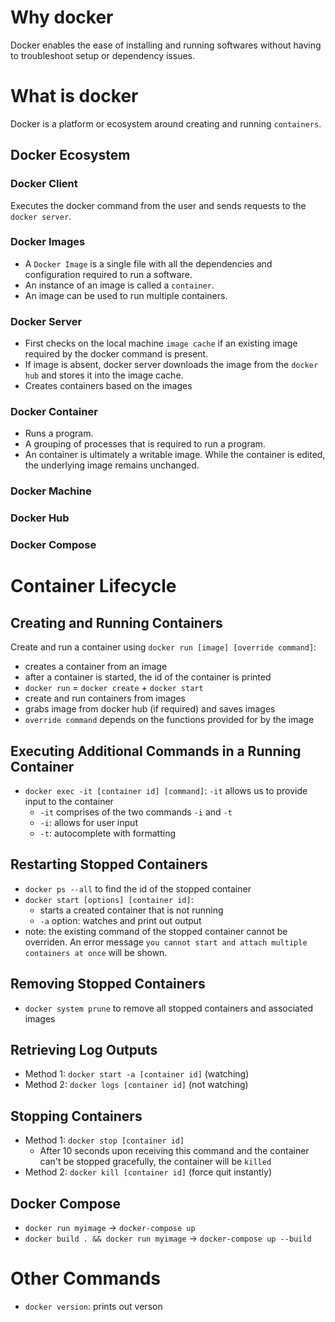 # Why docker
Docker enables the ease of installing and running softwares without having to troubleshoot setup or dependency issues.

# What is docker
Docker is a platform or ecosystem around creating and running `containers`.

## Docker Ecosystem
### Docker Client
Executes the docker command from the user and sends requests to the `docker server`.

### Docker Images
- A `Docker Image` is a single file with all the dependencies and configuration required to run a software.
- An instance of an image is called a `container`.
- An image can be used to run multiple containers.

### Docker Server
- First checks on the local machine `image cache` if an existing image required by the docker command is present.
- If image is absent, docker server downloads the image from the `docker hub` and stores it into the image cache.
- Creates containers based on the images

### Docker Container
- Runs a program.
- A grouping of processes that is required to run a program.
- An container is ultimately a writable image. While the container is edited, the underlying image remains unchanged.

### Docker Machine
### Docker Hub
### Docker Compose

# Container Lifecycle
## Creating and Running Containers
Create and run a container using `docker run [image] [override command]`:
- creates a container from an image
- after a container is started, the id of the container is printed
- `docker run` = `docker create` + `docker start`
- create and run containers from images
- grabs image from docker hub (if required) and saves images
- `override command` depends on the functions provided for by the image

## Executing Additional Commands in a Running Container
- `docker exec -it [container id] [command]`:
	`-it` allows us to provide input to the container
	- `-it` comprises of the two commands `-i` and `-t`
	- `-i`: allows for user input
	- `-t`: autocomplete with formatting

## Restarting Stopped Containers
- `docker ps --all` to find the id of the stopped container
- `docker start [options] [container id]`:
	- starts a created container that is not running
	- `-a` option: watches and print out output
- note: the existing command of the stopped container cannot be overriden. An error message `you cannot start and attach multiple containers at once` will be shown.

## Removing Stopped Containers
- `docker system prune` to remove all stopped containers and associated images

## Retrieving Log Outputs
- Method 1: `docker start -a [container id]` (watching)
- Method 2: `docker logs [container id]` (not watching)

## Stopping Containers
- Method 1: `docker stop [container id]`
	- After 10 seconds upon receiving this command and the container can't be stopped gracefully, the container will be `killed`
- Method 2: `docker kill [container id]` (force quit instantly)

## Docker Compose
- `docker run myimage` -> `docker-compose up`
- `docker build . && docker run myimage` -> `docker-compose up --build`

# Other Commands
- `docker version`: prints out verson

